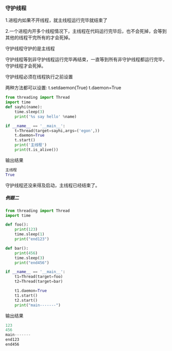 ### 守护线程

1.进程内如果不开线程，就主线程运行完毕就结束了

2.一个进程内开多个线程情况下，主线程在代码运行完毕后，也不会死掉，会等到其他的线程干完所有的才会死掉。

守护线程守护的是主线程

守护线程等到非守护线程运行完毕再结束，一直等到所有非守护线程都运行完毕，守护线程才会死掉。


守护线程必须在线程执行之前设置

两种方法都可以设置:
t.setdaemon(True)
t.daemon=True

```python
from threading import Thread
import time
def sayhi(name):
    time.sleep(3)
    print('%s say hello' %name)

if __name__ == '__main__':
    t=Thread(target=sayhi,args=('egon',))
    t.daemon=True
    t.start()
    print('主线程')
    print(t.is_alive())
```

输出结果

```python
主线程
True
```

守护线程还没来得及启动，主线程已经结束了。


##### 例题二

```python
from threading import Thread
import time

def foo():
    print(123)
    time.sleep(1)
    print("end123")

def bar():
    print(456)
    time.sleep(3)
    print("end456")

if __name__ == '__main__':
    t1=Thread(target=foo)
    t2=Thread(target=bar)

    t1.daemon=True
    t1.start()
    t2.start()
    print("main-------")
```

输出结果

```python
123
456
main-------
end123
end456
```
